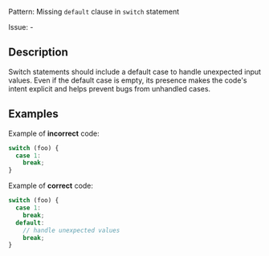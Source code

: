 Pattern: Missing `default` clause in `switch` statement

Issue: -

## Description

Switch statements should include a default case to handle unexpected input values. Even if the default case is empty, its presence makes the code's intent explicit and helps prevent bugs from unhandled cases.

## Examples

Example of **incorrect** code:
```javascript
switch (foo) {
  case 1:
    break;
}
```

Example of **correct** code:
```javascript
switch (foo) {
  case 1:
    break;
  default:
    // handle unexpected values
    break;
}
```